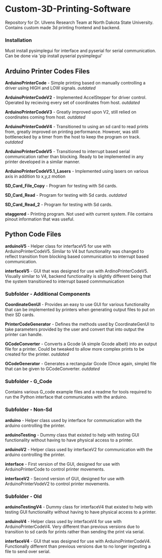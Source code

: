# Custom-3D-Printing-Software
Repository for Dr. Ulvens Research Team at North Dakota State University. Contains custom made 3d printing frontend and backend.

### Installation
Must install pysimplegui for interface and pyserial for serial communication. Can be done via 'pip install pyserial pysimplegui'

## Arduino Printer Codes Files

__ArduinoPrinterCode__ - Simple printing based on manually controlling a driver using HIGH and LOW signals. _outdated_ 

__ArduinoPrinterCodeV2__ - Implemented AccelStepper for driver control. Operated by recieving every set of coordinates from host. _outdated_ 

__ArduinoPrinterCodeV3__ - Greatly improved upon V2, still relied on coordinates coming from host. _outdated_ 

__ArduinoPrinterCodeV4__ - Transitioned to using an sd card to read prints from, greatly improved on printing performance. However, was still bottlenecked by a timer from the host to keep the program on track. _outdated_ 

__ArduinoPrinterCodeV5__ - Transitioned to interrupt based serial communication rather than blocking. Ready to be implemented in any printer developed in a similar manner.

__ArduinoPrinterCodeV5.1_Lasers__ - Implemented using lasers on various axis in addition to x,y,z motion

__SD_Card_File_Copy__ - Program for testing with Sd cards.

__SD_Card_Read__ - Program for testing with Sd cards. _outdated_

__SD_Card_Read_2__ - Program for testing with Sd cards.

__staggered__ - Printing program. Not used with current system. File contains pinout information that was useful.

## Python Code Files

__arduinoV5__ - Helper class for interfaceV5 for use with ArduinoPrinterCodeV5. Similar to V4 but functionality was changed to reflect transition from blocking based communication to interrupt based communication.

__interfaceV5__ - GUI that was designed for use with ArdinoPrinterCodeV5. Visually similar to V4, backend functionality is slightly different being that the system transitioned to interrupt based commmunication

### Subfolder - Additional Components

__CoordinateGenUI__ - Provides an easy to use GUI for various functionality that can be implemented by printers when generating output files to put on their SD cards.

__PrinterCodeGenerator__ - Defines the methods used by CoordinateGenUI to take parameters provided by the user and convert that into output the printer can handle.

__GCodeConverter__ - Converts a Gcode (A simple Gcode albeit) into an output file for a printer. Could be tweaked to allow more complex prints to be created for the printer. _outdated_

__GCodeGenerator__ - Generates a rectangular Gcode (Once again, simple) file that can be given to GCodeConverter. _outdated_ 

### Subfolder - G_Code

Contains various G_code example files and a readme for tools required to run the Python interface that communicates with the arduino.

### Subfolder - Non-Sd

__arduino__ - Helper class used by interface for communication with the arduino controlling the printer.

__arduinoTesting__ - Dummy class that existed to help with testing GUI functionality without having to have physical access to a printer.

__arduinoV2__ - Helper class used by interfaceV2 for communication with the arduino controlling the printer.

__interface__ - First version of the GUI, designed for use with ArduinoPrinterCode to control printer movements.

__interfaceV2__ - Second version of GUI, designed for use with ArduinoPrinterVodeV2 to control printer movements.

### Subfolder - Old

__arduinoTestingV4__ - Dummy class for interfaceV4 that existed to help with testing GUI functionality without having to have physical access to a printer.

__arduinoV4__ - Helper class used by interfaceV4 for use with ArduinoPrinterCodeV4. Very different than previous versions due to transition to sd cards for prints rather than sending the print via serial.

__interfaceV4__ - GUI that was designed for use with ArduinoPrinterCodeV4. Functionally different than previous versions due to no longer ingesting a file to send over serial.

